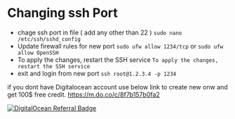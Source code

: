 # Changing ssh Port 

- chage ssh port in file ( add any other than 22 )
 `sudo nano /etc/ssh/sshd_config`
- Update firewall rules for new port 
 `sudo ufw allow 1234/tcp`  or `sudo ufw allow OpenSSH`
- To apply the changes, restart the SSH service
 `To apply the changes, restart the SSH service`
- exit and login from new port 
 `ssh root@1.2.3.4 -p 1234`
 



if you dont have Digitalocean account use below link to create new onw and get 100$ free credit.
https://m.do.co/c/8f7b157b0fa2

<a href="https://www.digitalocean.com/?refcode=8f7b157b0fa2&utm_campaign=Referral_Invite&utm_medium=Referral_Program&utm_source=badge"><img src="https://web-platforms.sfo2.cdn.digitaloceanspaces.com/WWW/Badge%201.svg" alt="DigitalOcean Referral Badge" /></a>
